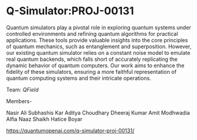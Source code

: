 # Q-Simulator:PROJ-00131

Quantum simulators play a pivotal role in exploring quantum systems under controlled environments and refining quantum algorithms for practical applications. These tools provide valuable insights into the core principles of quantum mechanics, such as entanglement and superposition. However, our existing quantum simulator relies on a constant noise model to emulate real quantum backends, which falls short of accurately replicating the dynamic behavior of quantum computers. Our work aims to enhance the fidelity of these simulators, ensuring a more faithful representation of quantum computing systems and their intricate operations.

Team: *QField*

Members-

Nasir Ali
Subhashis Kar
Aditya Choudhary
Dheeraj Kumar
Amit Modhwadia 
Alfia Naaz Shaikh
Hatice Boyar



https://quantumopenai.com/q-simulator-proj-00131/

